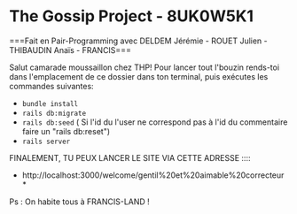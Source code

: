 # The Gossip Project - 8UK0W5K1

===Fait en Pair-Programming avec DELDEM Jérémie - ROUET Julien - THIBAUDIN Anaïs - FRANCIS===

Salut camarade moussaillon chez THP!
Pour lancer tout l'bouzin rends-toi dans l'emplacement de ce dossier dans ton terminal, puis exécutes les commandes suivantes:

- `bundle install`
- `rails db:migrate`
- `rails db:seed` ( Si l'id du l'user ne correspond pas à l'id du commentaire faire un "rails db:reset")
- `rails server`

FINALEMENT, TU PEUX LANCER LE SITE VIA CETTE ADRESSE ::::

- http://localhost:3000/welcome/gentil%20et%20aimable%20correcteur \*

Ps : On habite tous à FRANCIS-LAND !
